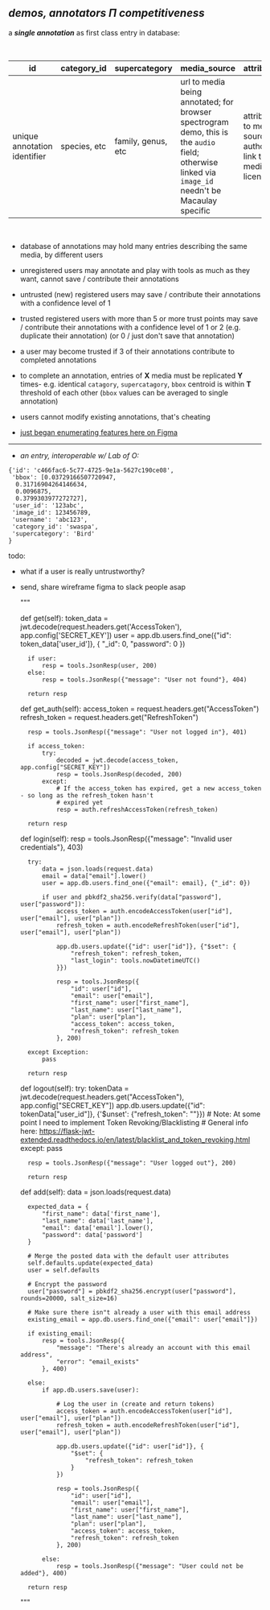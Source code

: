 ## *demos, annotators ***Π*** competitiveness*

a ***single annotation*** as first class entry in database:

<br/>

|id|category_id|supercategory|media_source|attribution|bbox|user_id|
|---|---|---|---|---|---|---|
| unique annotation identifier |species, etc  | family, genus, etc | url to media being annotated; for browser spectrogram demo, this is the `audio` field; otherwise linked via `image_id` needn't be Macaulay specific |attribution to media source; author; link to media's license| bounding array of annotation box |registered individual who made the annotation|

<br/>


- database of annotations may hold many entries describing the same media, by different users

- unregistered users may annotate and play with tools as much as they want, cannot save / contribute their annotations

- untrusted (new) registered users may save / contribute their annotations with a confidence level of 1

- trusted registered users with more than 5 or more trust points may save / contribute their annotations with a confidence level of 1 or 2 (e.g. duplicate their annotation) (or 0 / just don't save that annotation)

- a user may become trusted if 3 of their annotations contribute to completed annotations

- to complete an annotation, entries of **X** media must be replicated **Y** times- e.g. identical `catagory`, `supercatagory`, `bbox` centroid is within **T** threshold of each other (`bbox` values can be averaged to single annotation)

- users cannot modify existing annotations, that's cheating

- [just began enumerating features here on Figma](https://www.figma.com/file/CgscKZmdW3WKN3JGkjQsU7/WebAnnotatorFeatureNotes12.03.20?node-id=7%3A5536)

- - -


- *an entry, interoperable w/ Lab of O:*
```
{'id': 'c466fac6-5c77-4725-9e1a-5627c190ce08',
 'bbox': [0.03729166507720947,
  0.31716904264146634,
  0.0096875,
  0.3799303977272727],
 'user_id': '123abc',
 'image_id': 123456789,
 'username': 'abc123',
 'category_id': 'swaspa',
 'supercategory': 'Bird'
}
```


todo:
- what if a user is really untrustworthy?
- send, share wireframe figma to slack people asap




    """
    
    def get(self):
        token_data = jwt.decode(request.headers.get('AccessToken'), app.config['SECRET_KEY'])
        user = app.db.users.find_one({"id": token_data['user_id']}, {
            "_id": 0,
            "password": 0
        })

        if user:
            resp = tools.JsonResp(user, 200)
        else:
            resp = tools.JsonResp({"message": "User not found"}, 404)

        return resp

    def get_auth(self):
        access_token = request.headers.get("AccessToken")
        refresh_token = request.headers.get("RefreshToken")

        resp = tools.JsonResp({"message": "User not logged in"}, 401)

        if access_token:
            try:
                decoded = jwt.decode(access_token, app.config["SECRET_KEY"])
                resp = tools.JsonResp(decoded, 200)
            except:
                # If the access_token has expired, get a new access_token - so long as the refresh_token hasn't
                # expired yet
                resp = auth.refreshAccessToken(refresh_token)

        return resp

    def login(self):
        resp = tools.JsonResp({"message": "Invalid user credentials"}, 403)

        try:
            data = json.loads(request.data)
            email = data["email"].lower()
            user = app.db.users.find_one({"email": email}, {"_id": 0})

            if user and pbkdf2_sha256.verify(data["password"], user["password"]):
                access_token = auth.encodeAccessToken(user["id"], user["email"], user["plan"])
                refresh_token = auth.encodeRefreshToken(user["id"], user["email"], user["plan"])

                app.db.users.update({"id": user["id"]}, {"$set": {
                    "refresh_token": refresh_token,
                    "last_login": tools.nowDatetimeUTC()
                }})

                resp = tools.JsonResp({
                    "id": user["id"],
                    "email": user["email"],
                    "first_name": user["first_name"],
                    "last_name": user["last_name"],
                    "plan": user["plan"],
                    "access_token": access_token,
                    "refresh_token": refresh_token
                }, 200)

        except Exception:
            pass

        return resp

    def logout(self):
        try:
            tokenData = jwt.decode(request.headers.get("AccessToken"), app.config["SECRET_KEY"])
            app.db.users.update({"id": tokenData["user_id"]}, {'$unset': {"refresh_token": ""}})
            # Note: At some point I need to implement Token Revoking/Blacklisting
            # General info here: https://flask-jwt-extended.readthedocs.io/en/latest/blacklist_and_token_revoking.html
        except:
            pass

        resp = tools.JsonResp({"message": "User logged out"}, 200)

        return resp

    def add(self):
        data = json.loads(request.data)

        expected_data = {
            "first_name": data['first_name'],
            "last_name": data['last_name'],
            "email": data['email'].lower(),
            "password": data['password']
        }

        # Merge the posted data with the default user attributes
        self.defaults.update(expected_data)
        user = self.defaults

        # Encrypt the password
        user["password"] = pbkdf2_sha256.encrypt(user["password"], rounds=20000, salt_size=16)

        # Make sure there isn"t already a user with this email address
        existing_email = app.db.users.find_one({"email": user["email"]})

        if existing_email:
            resp = tools.JsonResp({
                "message": "There's already an account with this email address",
                "error": "email_exists"
            }, 400)

        else:
            if app.db.users.save(user):

                # Log the user in (create and return tokens)
                access_token = auth.encodeAccessToken(user["id"], user["email"], user["plan"])
                refresh_token = auth.encodeRefreshToken(user["id"], user["email"], user["plan"])

                app.db.users.update({"id": user["id"]}, {
                    "$set": {
                        "refresh_token": refresh_token
                    }
                })

                resp = tools.JsonResp({
                    "id": user["id"],
                    "email": user["email"],
                    "first_name": user["first_name"],
                    "last_name": user["last_name"],
                    "plan": user["plan"],
                    "access_token": access_token,
                    "refresh_token": refresh_token
                }, 200)

            else:
                resp = tools.JsonResp({"message": "User could not be added"}, 400)

        return resp
    """

